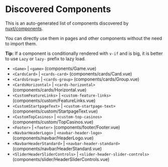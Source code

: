 # Discovered Components

This is an auto-generated list of components discovered by [nuxt/components](https://github.com/nuxt/components).

You can directly use them in pages and other components without the need to import them.

**Tip:** If a component is conditionally rendered with `v-if` and is big, it is better to use `Lazy` or `lazy-` prefix to lazy load.

- `<Game>` | `<game>` (components/Game.vue)
- `<CardsCard>` | `<cards-card>` (components/cards/Card.vue)
- `<CardsGroup>` | `<cards-group>` (components/cards/Group.vue)
- `<CardsHorizontal>` | `<cards-horizontal>` (components/cards/Horizontal.vue)
- `<CustomFeatureLinks>` | `<custom-feature-links>` (components/custom/FeatureLinks.vue)
- `<CustomStartpageText>` | `<custom-startpage-text>` (components/custom/StartpageText.vue)
- `<CustomTopCasinos>` | `<custom-top-casinos>` (components/custom/TopCasinos.vue)
- `<Footer>` | `<footer>` (components/footer/Footer.vue)
- `<NavbarHeaderLogo>` | `<navbar-header-logo>` (components/navbar/HeaderLogo.vue)
- `<NavbarHeaderStandard>` | `<navbar-header-standard>` (components/navbar/HeaderStandard.vue)
- `<SliderHeaderSliderControls>` | `<slider-header-slider-controls>` (components/slider/HeaderSliderControls.vue)

